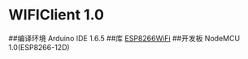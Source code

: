 WIFIClient 1.0
===============
##编译环境
Arduino IDE 1.6.5
##库
[ESP8266WiFi](ESP8266WiFi)
##开发板
NodeMCU 1.0(ESP8266-12D)
